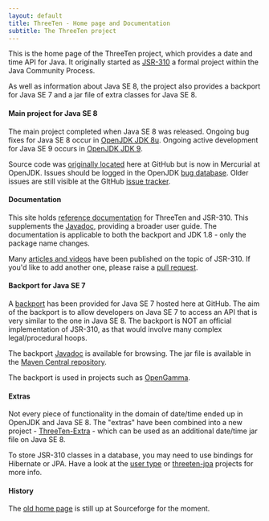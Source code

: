 ```yaml
---
layout: default
title: ThreeTen - Home page and Documentation
subtitle: The ThreeTen project
---
```


This is the home page of the ThreeTen project, which provides a date and time API for Java.
It originally started as [JSR-310](https://jcp.org/en/jsr/detail?id=310) a formal project within
the Java Community Process.

As well as information about Java SE 8, the project also provides a backport for Java SE 7 and a
jar file of extra classes for Java SE 8.

#### Main project for Java SE 8

The main project completed when Java SE 8 was released.
Ongoing bug fixes for Java SE 8 occur in [OpenJDK JDK 8u](http://openjdk.java.net/projects/jdk8u/).
Ongoing active development for Java SE 9 occurs in [OpenJDK JDK 9](http://openjdk.java.net/projects/jdk9/).

Source code was [originally located](https://github.com/ThreeTen/threeten) here at GitHub but is now in Mercurial at OpenJDK.
Issues should be logged in the OpenJDK [bug database](https://bugs.openjdk.java.net/secure/Dashboard.jspa).
Older issues are still visible at the GItHub [issue tracker](https://github.com/ThreeTen/threeten/issues).

#### Documentation

This site holds [reference documentation](articles/index.html) for ThreeTen and JSR-310.
This supplements the [Javadoc](http://www.threeten.org/threetenbp/apidocs), providing a broader user guide.
The documentation is applicable to both the backport and JDK 1.8 - only the package name changes.

Many [articles and videos](links.html) have been published on the topic of JSR-310.
If you'd like to add another one, please raise a [pull request](https://github.com/ThreeTen/threeten.github.io).

#### Backport for Java SE 7

A [backport](http://www.threeten.org/threetenbp/) has been provided for Java SE 7 hosted here at GitHub.
The aim of the backport is to allow developers on Java SE 7 to access an API that is very similar to the one in Java SE 8.
The backport is NOT an official implementation of JSR-310, as that would involve many complex legal/procedural hoops.

The backport [Javadoc](http://www.threeten.org/threetenbp/apidocs) is available for browsing.
The jar file is available in the [Maven Central repository](http://search.maven.org/#search%7Cgav%7C1%7Cg%3A%22org.threeten%22%20AND%20a%3A%22threetenbp%22).

The backport is used in projects such as [OpenGamma](https://github.com/OpenGamma/OG-Platform).

#### Extras

Not every piece of functionality in the domain of date/time ended up in OpenJDK and Java SE 8.
The "extras" have been combined into a new project - [ThreeTen-Extra](http://www.threeten.org/threeten-extra/) - which can be used as an additional date/time jar file on Java SE 8.

To store JSR-310 classes in a database, you may need to use bindings for Hibernate or JPA. Have a look at the [user type](http://jadira.sourceforge.net/usertype-userguide.html) or [threeten-jpa](https://github.com/marschall/threeten-jpa) projects for more info.

#### History

The [old home page](https://sourceforge.net/apps/mediawiki/threeten/index.php?title=Old_home_page) is still up at Sourceforge for the moment.
